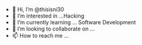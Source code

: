 - 👋 Hi, I’m @thisisni30
- 👀 I’m interested in ...Hacking
- 🌱 I’m currently learning ... Software Development
- 💞️ I’m looking to collaborate on ...
- 📫 How to reach me ...

<!---
thisisni30/thisisni30 is a ✨ special ✨ repository because its `README.md` (this file) appears on your GitHub profile.
You can click the Preview link to take a look at your changes.
--->
